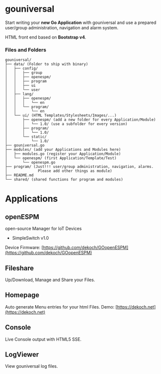 
# gouniversal
Start writing your **new Go Application** with gouniversal
and use a prepared user/group administration, navigation and alarm system.

HTML front end based on **Bootstrap v4**.

### Files and Folders
```
gouniversal/
├── data/ (Folder to ship with binary)
│   ├── config/
│   │   ├── group
│   │   ├── openespm/
│   │   ├── program
│   │   ├── ui
│   │   └── user
│   ├── lang/
│   │   ├── openespm/
│   │   │   └── en
│   │   └── program/
│   │       └── en
│   └── ui/ (HTML Templates/Stylesheets/Images/...)
│       ├── openespm/ (add a new folder for every Application/Module)
│       │   └── 1.0/ (use a subfolder for every version)
│       ├── program/
│       │   └── 1.0/
│       └── static/
│           └── 1.0/
├── gouniversal.go
├── modules/ (add your Applications and Modules here)
│   ├── modules.go (register your Application/Module)
│   └── openespm/ (first Application/Template/Test)
│       └── openespm.go
├── program/ (Just!!! user/group administration, navigation, alarms.
│              Please add other things as module)
├── README.md
└── shared/ (shared functions for program and modules)
```
# Applications
## openESPM
open-source Manager for IoT Devices
 - SimpleSwitch v1.0

Device Firmware: [https://github.com/dekoch/GOopenESPM](https://github.com/dekoch/GOopenESPM)

## Fileshare
Up/Download, Manage and Share your Files.

## Homepage
Auto generate Menu entries for your html Files.
Demo: [https://dekoch.net](https://dekoch.net)

## Console
Live Console output with HTML5 SSE.

## LogViewer
View gouniversal log files.